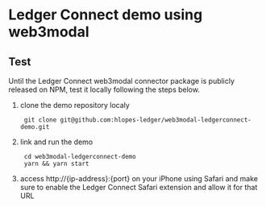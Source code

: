 # Ledger Connect demo using web3modal

## Test

Until the Ledger Connect web3modal connector package is publicly released on
NPM, test it locally following the steps below.

1. clone the demo repository localy

        git clone git@github.com:hlopes-ledger/web3modal-ledgerconnect-demo.git

1. link and run the demo

        cd web3modal-ledgerconnect-demo
        yarn && yarn start

1. access http://{ip-address}:{port} on your iPhone using Safari and make
  sure to enable the Ledger Connect Safari extension and allow it for that
  URL
